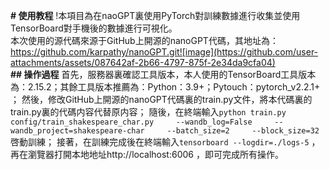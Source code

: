 **# 使用教程**
!本項目為在naoGPT裏使用PyTorch對訓練數據進行收集並使用TensorBoard對手機後的數據進行可視化。   
本次使用的源代碼來源于GitHub上開源的nanoGPT代碼，其地址為：https://github.com/karpathy/nanoGPT.git![image](https://github.com/user-attachments/assets/087642af-2b66-4797-875f-2e34da9cfa04)   
**## 操作過程**
首先，服務器裏確認工具版本，本人使用的TensorBoard工具版本為：2.15.2；其餘工具版本推薦為：Python：3.9+；Pytouch：pytorch_v2.2.1+ ；
然後，修改GitHub上開源的nanoGPT代碼裏的train.py文件，將本代碼裏的train.py裏的代碼内容代替原内容；
隨後，在終端輸入`python train.py config/train_shakespeare_char.py     --wandb_log=False     --wandb_project=shakespeare-char     --batch_size=2     --block_size=32` 啓動訓練；
接著，在訓練完成後在終端輸入`tensorboard --logdir=./logs-5` ，再在瀏覽器打開本地地址http://localhost:6006 ，即可完成所有操作。

